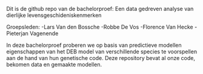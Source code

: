 Dit is de github repo van de bachelorproef: Een data gedreven analyse van dierlijke levensgeschideniskenmerken

Groepsleden:
-Lars Van den Bossche
-Robbe De Vos
-Florence Van Hecke
-Pieterjan Vagenende

In deze bachelorproef proberen we op basis van predictieve modellen eigenschappen van het DEB model van verschillende species te voorspellen aan de hand van hun genetische code.
Deze repository bevat al onze code, bekomen data en gemaakte modellen.